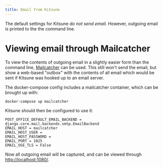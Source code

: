 ```yaml
---
title: Email from Kitsune
---
```


The default settings for Kitsune *do not send email*. However, outgoing
email is printed to the the command line.

# Viewing email through Mailcatcher

To view the contents of outgoing email in a slightly easier form than
the command line, [Mailcatcher](https://mailcatcher.me/) can be used.
This still won\'t send the email, but show a web-based \"outbox\" with
the contents of all email which would be sent if Kitsune was hooked up
to an email server.

The docker-compose config includes a mailcatcher container, which can be
brought up with:

    docker-compose up mailcatcher

Kitsune should then be configured to use it:

    POST_OFFICE_DEFAULT_EMAIL_BACKEND = django.core.mail.backends.smtp.EmailBackend
    EMAIL_HOST = mailcatcher
    EMAIL_HOST_USER =
    EMAIL_HOST_PASSWORD =
    EMAIL_PORT = 1025
    EMAIL_USE_TLS = False

Now all outgoing email will be captured, and can be viewed through
<http://localhost:1080/>.
